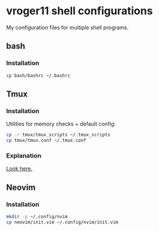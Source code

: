 # vroger11 shell configurations
My configuration files for multiple shell programs.

## bash

### Installation

```bash
cp bash/bashrc ~/.bashrc
```

## Tmux

### Installation

Utilities for memory checks + default config:

```bash
cp -r tmux/tmux_scripts ~/.tmux_scripts
cp tmux/tmux.conf ~/.tmux.conf
```

### Explanation
[Look here.](http://website.vincent-roger.fr/tips/dev/2019/09/23/terminal-multiplexers.html)

## Neovim

### Installation

```bash
mkdir -p ~/.config/nvim
cp neovim/init.vim ~/.config/nvim/init.vim
```
